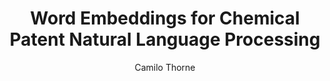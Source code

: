 ---
paperId: 30
author: Camilo Thorne
publicationauthor: Thorne, C.
title: Word Embeddings for Chemical Patent Natural Language Processing
pitch: https://slideslive.com/38930521/word-embeddings-for-chemical-patent-natural-language-processing?ref=folder-55828
poster: Oral_Camilo_Thorne
alt: --
type: Oral
topic: Applications
subtopic: Deep Learning
link: https://research.latinxinai.org/papers/icml/2020/pdf/Oral_Camilo_Thorne.pdf
conference: icml
year: 2020
tags: icml-2020-op
location: Virtual
---